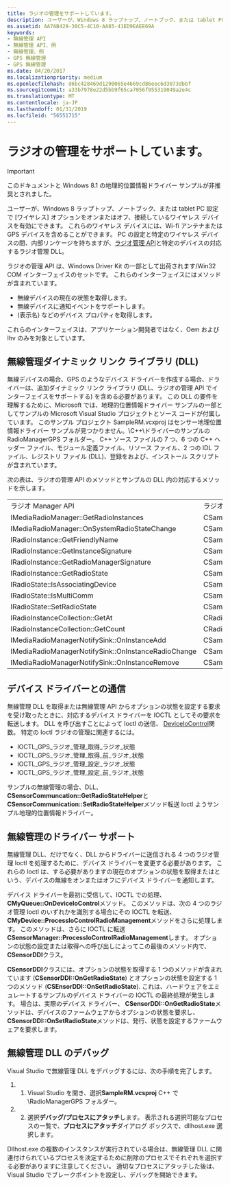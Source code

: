 ```yaml
---
title: ラジオの管理をサポートしています。
description: ユーザーが、Windows 8 ラップトップ、ノートブック、または tablet PC 設定で [ワイヤレス] オプションをオンまたはオフ、接続しているワイヤレス デバイスを有効にできます。
ms.assetid: AA7AB429-30C5-4C10-AA85-41ED9EAEE69A
keywords:
- 無線管理 API
- 無線管理 API、例
- 無線管理、例
- GPS 無線管理
- GPS 無線管理
ms.date: 04/20/2017
ms.localizationpriority: medium
ms.openlocfilehash: d6bc428469d1290065e4669cd86eec6d3073dbbf
ms.sourcegitcommit: a33b7978e22d5bb9f65ca7056f955319049a2e4c
ms.translationtype: MT
ms.contentlocale: ja-JP
ms.lasthandoff: 01/31/2019
ms.locfileid: "56551715"
---
```

# <a name="supporting-radio-management"></a>ラジオの管理をサポートしています。

> [!IMPORTANT] 
> このドキュメントと Windows 8.1 の地理的位置情報ドライバー サンプルが非推奨とされました。

ユーザーが、Windows 8 ラップトップ、ノートブック、または tablet PC 設定で [ワイヤレス] オプションをオンまたはオフ、接続しているワイヤレス デバイスを有効にできます。 これらのワイヤレス デバイスには、Wi-fi アンテナまたは GPS デバイスを含めることができます。 PC の設定と特定のワイヤレス デバイスの間、内部リンケージを持ちますが、[ラジオ管理 API](https://msdn.microsoft.com/library/windows/hardware/hh406615)と特定のデバイスの対応するラジオ管理 DLL。

ラジオの管理 API は、Windows Driver Kit の一部として出荷されます/Win32 COM インターフェイスのセットです。 これらのインターフェイスにはメソッドが含まれています。

-   無線デバイスの現在の状態を取得します。
-   無線デバイスに通知イベントをサポートします。
-   (表示名) などのデバイス プロパティを取得します。

これらのインターフェイスは、アプリケーション開発者ではなく、Oem および Ihv のみを対象としています。

## <a name="the-radio-management-dynamic-link-library-dll"></a>無線管理ダイナミック リンク ライブラリ (DLL)


無線デバイスの場合、GPS のようなデバイス ドライバーを作成する場合、ドライバーは、追加ダイナミック リンク ライブラリ (DLL、ラジオの管理 API でインターフェイスをサポートする) を含める必要があります。 この DLL の要件を理解するために、Microsoft では、地理的位置情報ドライバー サンプルの一部としてサンプルの Microsoft Visual Studio プロジェクトとソース コードが付属しています。 このサンプル プロジェクト SampleRM.vcxproj はセンサー地理位置情報ドライバー サンプルが見つかりません。\\C++\\ドライバーのサンプルの RadioManagerGPS フォルダー。 C++ ソース ファイルの 7 つ、6 つの C++ ヘッダー ファイル、モジュール定義ファイル、リソース ファイル、2 つの IDL ファイル、レジストリ ファイル (DLL)、登録をおよび、インストール スクリプトが含まれています。

次の表は、ラジオの管理 API のメソッドとサンプルの DLL 内の対応するメソッドを示します。

|                                                     |                                                       |
|-----------------------------------------------------|-------------------------------------------------------|
| ラジオ Manager API                                   | ラジオ Manager DLL                                     |
| IMediaRadioManager::GetRadioInstances               | CSampleRadioManager::GetRadioInstances                |
| IMediaRadioManager::OnSystemRadioStateChange        | CSampleRadioManager::OnSystemRadioStateChange         |
| IRadioInstance::GetFriendlyName                     | CSampleRadioInstance::GetFriendlyName                 |
| IRadioInstance::GetInstanceSignature                | CSampleRadioInstance::GetInstanceSignature            |
| IRadioInstance::GetRadioManagerSignature            | CSampleRadioInstance::GetRadioManagerSignature        |
| IRadioInstance::GetRadioState                       | CSampleRadioInstance::GetRadioState                   |
| IRadioState::IsAssociatingDevice                    | CSampleRadioInstance::IsAssociatingDevice             |
| IRadioState::IsMultiComm                            | CSampleRadioInstance::IsMultiComm                     |
| IRadioState::SetRadioState                          | CSampleRadioInstance::SetRadioState                   |
| IRadioInstanceCollection::GetAt                     | CRadioInstanceCollection::GetAt                       |
| IRadioInstanceCollection::GetCount                  | CRadioInstanceCollection::GetCount                    |
| IMediaRadioManagerNotifySink::OnInstanceAdd         | CSampleRadioManager::\_FireEventOnInstanceAdd         |
| IMediaRadioManagerNotifySink::OnInstanceRadioChange | CSampleRadioManager::\_FireEventOnInstanceRadioChange |
| IMediaRadioManagerNotifySink::OnInstanceRemove      | CSampleRadioManager::\_FireEventOnInstanceRemove      |

 

## <a name="communicating-with-the-device-driver"></a>デバイス ドライバーとの通信


無線管理 DLL を取得または無線管理 API からオプションの状態を設定する要求を受け取ったときに、対応するデバイス ドライバーを IOCTL としてその要求を転送します。 DLL を呼び出すことによって Ioctl の送信、 [DeviceIoControl]( https://go.microsoft.com/fwlink/p/?linkid=256462)関数。 特定の Ioctl ラジオの管理に関連するには。

-   IOCTL\_GPS\_ラジオ\_管理\_取得\_ラジオ\_状態
-   IOCTL\_GPS\_ラジオ\_管理\_取得\_前\_ラジオ\_状態
-   IOCTL\_GPS\_ラジオ\_管理\_設定\_ラジオ\_状態
-   IOCTL\_GPS\_ラジオ\_管理\_設定\_前\_ラジオ\_状態

サンプルの無線管理の場合、DLL、 **CSensorCommuncation::GetRadioStateHelper**と**CSensorCommunication::SetRadioStateHelper**メソッド転送 Ioctl ようサンプル地理的位置情報ドライバー。

## <a name="driver-support-for-radio-management"></a>無線管理のドライバー サポート


無線管理 DLL、だけでなく、DLL からドライバーに送信される 4 つのラジオ管理 Ioctl を処理するために、デバイス ドライバーを変更する必要があります。 これらの Ioctl は、する必要がありますの現在のオプションの状態を取得またはという、デバイスの無線をオンまたはオフにデバイス ドライバーを通知します。

デバイス ドライバーを最初に受信して、IOCTL での処理、 **CMyQueue::OnDeviceIoControl**メソッド。 このメソッドは、次の 4 つのラジオ管理 Ioctl のいずれかを識別する場合にその IOCTL を転送、 **CMyDevice::ProcessIoControlRadioManagement**メソッドをさらに処理します。 このメソッドは、さらに IOCTL に転送**CSensorManager::ProcessIoControlRadioManagement**します。 オプションの状態の設定または取得への呼び出しによってこの最後のメソッド内で、 **CSensorDDI**クラス。

**CSensorDDI**クラスには、オプションの状態を取得する 1 つのメソッドが含まれています (**CSensorDDI::OnGetRadioState**) とオプションの状態を設定する 1 つのメソッド (**CSEnsorDDI::OnSetRadioState**). これは、ハードウェアをエミュレートするサンプルのデバイス ドライバーの IOCTL の最終処理が発生します。 場合は、実際のデバイス ドライバー、 **CSensorDDI::OnGetRadioState**メソッドは、デバイスのファームウェアからオプションの状態を要求し、 **CSensorDDI::OnSetRadioState**メソッドは、発行、状態を設定するファームウェアを要求します。

## <a name="debugging-the-radio-management-dll"></a>無線管理 DLL のデバッグ


Visual Studio で無線管理 DLL をデバッグするには、次の手順を完了します。

1.  1. Visual Studio を開き、選択**SampleRM.vcsproj** C++ で\\RadioManagerGPS フォルダー。
2.  2. 選択**デバッグ/プロセスにアタッチ**します。 表示される選択可能なプロセスの一覧で、**プロセスにアタッチ**ダイアログ ボックスで、dllhost.exe 選択します。

Dllhost.exe の複数のインスタンスが実行されている場合は、無線管理 DLL に関連付けられているプロセスを決定するために削除のプロセスでそれぞれを選択する必要がありますに注意してください。 適切なプロセスにアタッチした後は、Visual Studio でブレークポイントを設定し、デバッグを開始できます。

 

 




